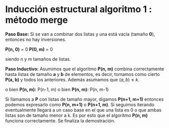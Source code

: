 # Inducción estructural algoritmo 1 : método merge
**Paso Base:** Si se van a combinar dos listas y una está vacía (tamaño **0**), entonces no hay inversiones.

**P(n, 0)** = 0
**P(0, m)** = 0

siendo n y m tamaños de listas.

**Paso Inductivo:** Asumimos que el algoritmo **P(n, m)** combina correctamente hasta listas de tamaño **a** y **b** de elementos, es decir, tomamos como cierto **P(a, b)** y todos los anteriores. Además asumamos que $(a,b)\le k$.

o bien
**P(n, m):** P(n-1, m)
o bien
**P(n, m):** P(n, m-1)

Si llamamos a **P** con listas de tamaño mayor, digamos **P(n+1, m+1)** entonces podemos expresarlo como **P(n, m+1)** o **P(n+1, m)**. Si seguimos iterando eventualmente llegará a un caso base en el que una lista es 0 o que ambas listas son de tamaño menor a k. Es por esto que el algoritmo **P(n, m)** funciona correctamente. Se finaliza la demostración.

